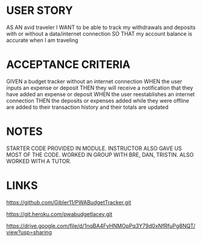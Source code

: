 # USER STORY
AS AN avid traveler
I WANT to be able to track my withdrawals and deposits with or without a data/internet connection
SO THAT my account balance is accurate when I am traveling 

# ACCEPTANCE CRITERIA
GIVEN a budget tracker without an internet connection
WHEN the user inputs an expense or deposit
THEN they will receive a notification that they have added an expense or deposit
WHEN the user reestablishes an internet connection
THEN the deposits or expenses added while they were offline are added to their transaction history and their totals are updated

# NOTES
STARTER CODE PROVIDED IN MODULE. INSTRUCTOR ALSO GAVE US MOST OF THE CODE. WORKED IN GROUP WITH BRE, DAN, TRISTIN. ALSO WORKED WITH A TUTOR.

# LINKS
https://github.com/Gibler11/PWABudgetTracker.git

https://git.heroku.com/pwabudgetlacey.git

https://drive.google.com/file/d/1nqBA4FvHNMOpPq3Y79d0xNfRfuPg8NQT/view?usp=sharing
